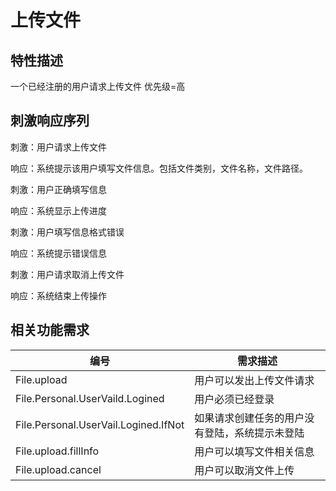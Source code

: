 # 上传文件
## 特性描述
一个已经注册的用户请求上传文件
优先级=高
## 刺激响应序列
刺激：用户请求上传文件

响应：系统提示该用户填写文件信息。包括文件类别，文件名称，文件路径。

刺激：用户正确填写信息

响应：系统显示上传进度

刺激：用户填写信息格式错误

响应：系统提示错误信息

刺激：用户请求取消上传文件

响应：系统结束上传操作

## 相关功能需求

| 编号 | 需求描述 |
| --- | --- |
| File.upload| 用户可以发出上传文件请求 |
| File.Personal.UserVaild.Logined | 用户必须已经登录 |
| File.Personal.UserVail.Logined.IfNot | 如果请求创建任务的用户没有登陆，系统提示未登陆 |
| File.upload.fillInfo|用户可以填写文件相关信息|
| File.upload.cancel| 用户可以取消文件上传|

